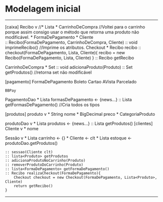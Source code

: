 # Modelagem inicial
-----------------------------------------------------

[caixa]
Recibo v
	//* Lista<Produto>
	* CarrinhoDeCompra //Voltei para o carrinho porque assim consigo usar o método que retorna uma produto não modificável.
	* FormaDePagamento
	* Cliente	
	:: Recibo(FormaDePagamento, CarrinhoDeCompra, Cliente)
	:: void imprimeRecibo() //Imprime os atributos.
Checkout
	* Recibo recibo
	:: checkout(FormaDePagamento, Lista<Produto>, Cliente){
		recibo = new Recibo(FormaDePagamento, Lista<Produto>, Cliente)
	}
	:: Recibo getRecibo

CarrinhoDeCompra
	* Set<Produto>
	:: void adicionaProduto(Produto)
	:: Set<Produto> getProdutos() //retorna set não modificável
		
[pagamento]
FormaDePagamento
	Boleto
	Cartao
		AVista
		Parcelado
		
	BBPay
PagamentoDao
	* Lista<FormaDePagamento> formasDePagamento <- {news...}
	:: Lista<FormaDePagamento> getFormasDePagamento() //Cria todos os tipos

[produtos]
produto v
	* String nome
	* BigDecimal preco
	* CategoriaProduto
		
produtoDao v
	* Lista<Produto> produtos <- {news...}
	:: Lista<Produto> getProdutos()
[clientes]
Cliente v
	* nome

Sessão v
	* Lista<Produto> carrinho <- {}
	* Cliente <- clt
	* Lista<Produto> estoque <- produtoDao.getProdutos()

	:: sessao(Cliente clt)
	:: lista<Produto> getProdutos
	:: adicionaProdutoNoCarrinho(Produto)
	:: removerProdutoDoCarrinho(Produto)
	:: lista<FormaDePagamento> getFormaDePagamento()
	:: Recibo realizaCheckout(FormaDePagamento){
		Checkout checkout = new Checkout(FormaDePagamento, Lista<Produto>, Cliente)
		return getRecibo()
	}
 	


-------------------------------------------------------